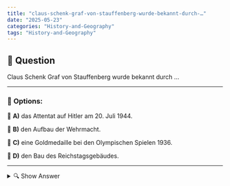```yaml
---
title: "claus-schenk-graf-von-stauffenberg-wurde-bekannt-durch-…"
date: "2025-05-23"
categories: "History-and-Geography"
tags: "History-and-Geography"
---
```


## 📌 **Question**

Claus Schenk Graf von Stauffenberg wurde bekannt durch …



---

### 📝 **Options:**

🔘 **A)** das Attentat auf Hitler am 20. Juli 1944.

🔘 **B)** den Aufbau der Wehrmacht.

🔘 **C)** eine Goldmedaille bei den Olympischen Spielen 1936.

🔘 **D)** den Bau des Reichstagsgebäudes.

---

<details>
  <summary>🔍 Show Answer</summary>

  <p>
💡  <b>Correct Answer:</b>  a
  </p>
  <p>
    📖<b>Explanation:</b>
    Claus Schenk Graf von Stauffenberg war ein deutscher Offizier und aktiv in der Widerstandsbewegung gegen das NS-Regime. Sein bekanntester Beitrag ist das Attentat auf Adolf Hitler am 20. Juli 1944, das Teil eines umfassenden Putschversuchs war, um die Nazi-Herrschaft zu beenden. Obwohl der Anschlag scheiterte und Stauffenberg hingerichtet wurde, gilt er heute als Symbol des Widerstandes gegen die Diktatur. Seine Rolle im Attentat macht ihn bekannt, während die anderen Optionen wenig bis keine Verbindung zu seinem Leben oder seinen Taten haben.
  </p>
</details>
